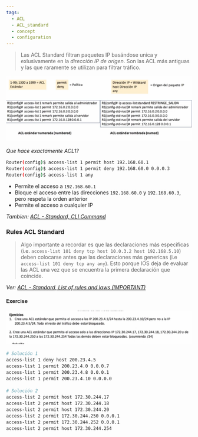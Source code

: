 ```yaml
---
tags:
  - ACL
  - ACL_standard
  - concept
  - configuration
---
```


> Las ACL Standard filtran paquetes IP basándose unica y exlusivamente en la _dirección IP de origen_. Son las ACL más antiguas y las que raramente se utilizan para filtrar tráfico.

![](_anexos_/Screenshot%20from%202023-12-28%2011-41-24.png)

_Que hace exactamente ACL1?_
``` bash
Router(config)$ access-list 1 permit host 192.168.60.1
Router(config)$ access-list 1 permit deny 192.168.60.0 0.0.0.3
Router(config)$ access-list 1 any
```

- Permite el acceso a `192.168.60.1`
- Bloque el acceso  entre las direcciones `192.168.60.0` y `192.168.60.3`, pero respeta la orden anterior
- Permite el acceso a cualquier IP

_Tambien: [ACL - Standard, CLI Command](ACL%20-%20Standard,%20CLI%20Command.md)_


### Rules ACL Standard

> Algo importante a recordar es que las declaraciones más especificas (i.e. `access-list 101 deny tcp host 10.0.3.2 host 192.168.5.10`) deben colocarse antes que las declaraciones más genericas (i.e `access-list 101 deny tcp any any`).
> Esto porque IOS deja de evaluar las ACL una vez que se encuentra la primera declaración que coincide. 

_Ver: [ACL - Standard, List of rules and laws (IMPORTANT)](ACL%20-%20Standard,%20List%20of%20rules%20and%20laws%20(IMPORTANT).md)_

#### Exercise

![](_anexos_/Screenshot%20from%202023-12-28%2013-03-09.png)

``` bash
# Solución 1
access-list 1 deny host 200.23.4.5
access-list 1 permit 200.23.4.0 0.0.0.7
access-list 1 permit 200.23.4.8 0.0.0.1
access-list 1 permit 200.23.4.10 0.0.0.0

# Solución 2
access-list 2 permit host 172.30.244.17
access-list 2 permit host 172.30.244.18
access-list 2 permit host 172.30.244.20
access-list 2 permit 172.30.244.250 0.0.0.1
access-list 2 permit 172.30.244.252 0.0.0.1
access-list 2 permit host 172.30.244.254
```